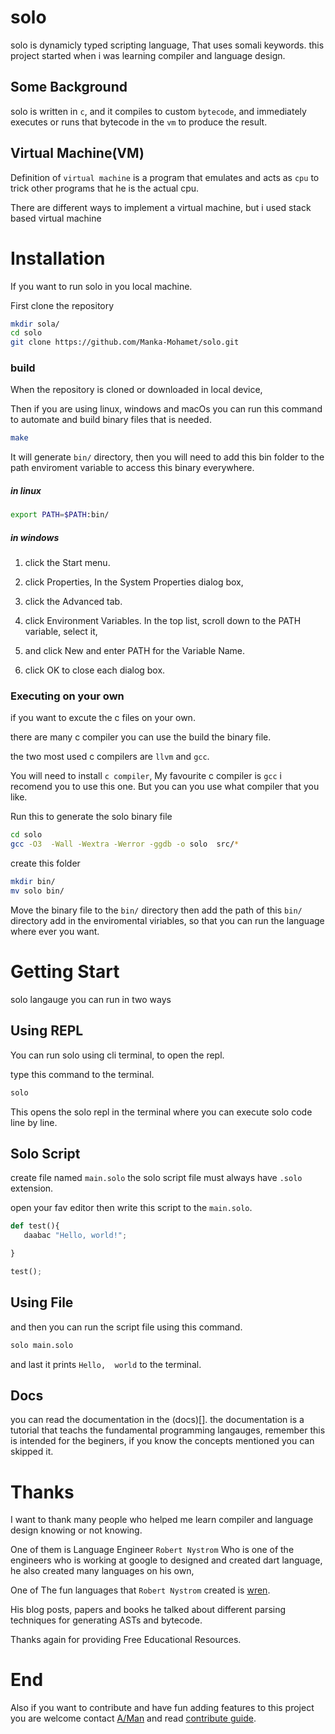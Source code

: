 # solo

solo is dynamicly typed scripting language,
That uses somali keywords.
this project started when i was learning compiler and language design.


## Some Background

solo is written in `c`, and it compiles to custom `bytecode`,
and immediately executes or runs that bytecode 
in the `vm` to produce the result.



## Virtual Machine(VM)

Definition of `virtual machine` is a program that emulates 
and acts as `cpu` to trick other programs that he is the actual cpu.

There are different ways to implement a virtual machine,
but i used stack based virtual machine 



# Installation

If you want to run solo in you local machine.

First clone the repository

```sh
mkdir sola/
cd solo
git clone https://github.com/Manka-Mohamet/solo.git
```

### build

When the repository is cloned or downloaded in local device, 

Then if you are using linux, windows  and macOs  you can run this command to automate and build binary files that is needed.

```sh
make
```

It will generate `bin/`  directory,
then you will need to add this bin folder to the path enviroment variable to access this binary everywhere.

##### in linux

```sh
export PATH=$PATH:bin/
```
##### in windows

1. click the Start menu.

1. click Properties, In the System Properties dialog box, 

1. click the Advanced tab.

1. click Environment Variables.
In the top list, scroll down to the PATH variable, select it, 

1. and click New and enter PATH for the Variable Name.

1. click OK to close each dialog box.

### Executing on your own

if you want to excute the c files on your own. 

there are many c compiler you can use the build the binary file.

the two most used c compilers are `llvm` and `gcc`.

You will need to install `c compiler`,
My favourite c compiler is `gcc` i recomend you to use this one.
But you can you use what compiler that you like.

Run this to generate the solo binary file

```sh
cd solo
gcc -O3  -Wall -Wextra -Werror -ggdb -o solo  src/*
```

create this folder

```sh
mkdir bin/
mv solo bin/
```

Move the binary file to the `bin/` directory
then add the path of this `bin/` directory add in the enviromental viriables, so that you can run the language where ever you want.


# Getting Start

solo langauge you can run in two ways 


## Using REPL

You can run solo using cli terminal, 
to open the repl.

type this command to the terminal.

```sh
solo
```

This opens the solo repl in the terminal where you can execute solo code line by line.

## Solo Script

create file named `main.solo` the solo script file must always have `.solo` extension.

open your fav editor then write this script to the `main.solo`.

```py
def test(){
   daabac "Hello, world!";

}

test();

```

## Using File

and then  you can run the script file using this command.

```sh
solo main.solo
```

and last it prints `Hello,  world` to the terminal.



## Docs

you can read the documentation in the (docs)[].
the documentation is a tutorial that teachs the fundamental programming langauges, remember this is intended for the beginers, if you know the concepts mentioned you can skipped it.




# Thanks 

I want to thank many people who helped me learn compiler and language design knowing or not knowing.

One of them is Language Engineer ``Robert Nystrom`` Who is one of the  engineers who is working at google to designed and created dart language, he also created many languages on his own, 

One of The fun languages that  ``Robert Nystrom`` created is [wren](https://wren.io/).

His blog posts, papers and books he talked about different parsing techniques for generating ASTs and bytecode.

Thanks again for providing Free Educational Resources.



# End

Also if you want to contribute and have fun adding features to this
project you are welcome  contact [A/Man](https://wa.link/0gaepx)
and read [contribute guide](./CONTRIBUTING.md).
